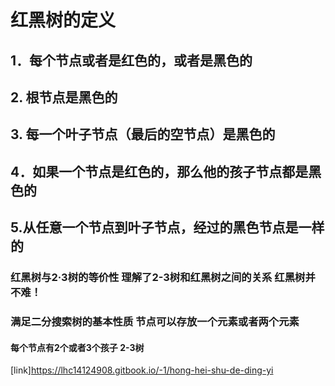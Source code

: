 
# 红黑树的定义
## 1．每个节点或者是红色的，或者是黑色的 
## 2. 根节点是黑色的 
## 3. 每一个叶子节点（最后的空节点）是黑色的 
## 4．如果一个节点是红色的，那么他的孩子节点都是黑色的 
## 5.从任意一个节点到叶子节点，经过的黑色节点是一样的

### 红黑树与2·3树的等价性 理解了2-3树和红黑树之间的关系 红黑树并不难！
### 满足二分搜索树的基本性质 节点可以存放一个元素或者两个元素
#### 每个节点有2个或者3个孩子 2-3树
[link]https://lhc14124908.gitbook.io/-1/hong-hei-shu-de-ding-yi
